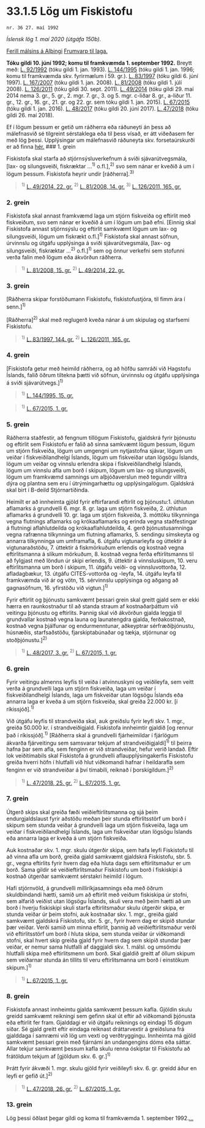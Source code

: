 # 33.1.5 Lög um Fiskistofu

`nr. 36 27. maí 1992`

_Íslensk lög 1. maí 2020 (útgáfa 150b)._

[Ferill málsins á Alþingi](https://www.althingi.is/thingstorf/thingmalalistar-eftir-thingum/ferill/?ltg=115&mnr=432)
[Frumvarp til laga.](https://www.althingi.is/altext/115/s/0690.html)

**Tóku gildi 10. júní 1992; komu til framkvæmda 1. september 1992.**
Breytt með:
[L. 92/1992](https://althingi.is/altext/stjt/1992.092.html) (tóku gildi 1. jan. 1993).
[L. 144/1995](https://althingi.is/altext/stjt/1995.144.html) (tóku gildi 1. jan. 1996; komu til framkvæmda skv. fyrirmælum í 59. gr.).
[L. 83/1997](https://althingi.is/altext/stjt/1997.083.html) (tóku gildi 6. júní 1997).
[L. 167/2007](https://althingi.is/altext/stjt/2007.167.html) (tóku gildi 1. jan. 2008).
[L. 81/2008](https://althingi.is/altext/stjt/2008.081.html) (tóku gildi 1. júlí 2008).
[L. 126/2011](https://althingi.is/altext/stjt/2011.126.html) (tóku gildi 30. sept. 2011).
[L. 49/2014](https://althingi.is/altext/stjt/2014.049.html) (tóku gildi 29. maí 2014 nema 3. gr., 5. gr., 2. mgr. 7. gr., 3. og 5. mgr. c-liðar 8. gr., a-liður 11. gr., 12. gr., 16. gr., 21. gr. og 22. gr. sem tóku gildi 1. jan. 2015).
[L. 67/2015](https://althingi.is/altext/stjt/2015.067.html) (tóku gildi 1. jan. 2016).
[L. 48/2017](https://althingi.is/altext/stjt/2017.048.html) (tóku gildi 20. júní 2017).
[L. 47/2018](https://althingi.is/altext/stjt/2018.047.html) (tóku gildi 26. maí 2018).

Ef í lögum þessum er getið um ráðherra eða ráðuneyti án þess að málefnasvið sé tilgreint sérstaklega eða til þess vísað, er átt viðeðasem fer með lög þessi. Upplýsingar um málefnasvið ráðuneyta skv. forsetaúrskurði er að finna [hér.](2018119.md) ### 1. grein

Fiskistofa skal starfa að stjórnsýsluverkefnum á sviði sjávarútvegsmála, [lax- og silungsveiði, fiskræktar …<sup>1)</sup> o.fl.],<sup>2)</sup> svo sem nánar er kveðið á um í lögum þessum. Fiskistofa heyrir undir [ráðherra].<sup>3)</sup> 

> <sup>1)</sup> [L. 49/2014, 22. gr.](https://althingi.is/altext/stjt/2014.049.html) <sup>2)</sup> [L. 81/2008, 14. gr.](https://althingi.is/altext/stjt/2008.081.html) <sup>3)</sup> [L. 126/2011, 165. gr.](https://althingi.is/altext/stjt/2011.126.html)

### 2. grein

Fiskistofa skal annast framkvæmd laga um stjórn fiskveiða og eftirlit með fiskveiðum, svo sem nánar er kveðið á um í lögum um það efni. [Einnig skal Fiskistofa annast stjórnsýslu og eftirlit samkvæmt lögum um lax- og silungsveiði, lögum um fiskrækt o.fl.]<sup>1)</sup> Fiskistofa skal annast söfnun, úrvinnslu og útgáfu upplýsinga á sviði sjávarútvegsmála, [lax- og silungsveiði, fiskræktar …<sup>2)</sup> o.fl.]<sup>1)</sup> sem og önnur verkefni sem stofunni verða falin með lögum eða ákvörðun ráðherra.

> <sup>1)</sup> [L. 81/2008, 15. gr.](https://althingi.is/altext/stjt/2008.081.html) <sup>2)</sup> [L. 49/2014, 22. gr.](https://althingi.is/altext/stjt/2014.049.html)

### 3. grein

[Ráðherra skipar forstöðumann Fiskistofu, fiskistofustjóra, til fimm ára í senn.]<sup>1)</sup> 

[Ráðherra]<sup>2)</sup> skal með reglugerð kveða nánar á um skipulag og starfsemi Fiskistofu.

> <sup>1)</sup> [L. 83/1997, 144. gr.](https://althingi.is/altext/stjt/1997.083.html) <sup>2)</sup> [L. 126/2011, 165. gr.](https://althingi.is/altext/stjt/2011.126.html)

### 4. grein

[Fiskistofa getur með heimild ráðherra, og að höfðu samráði við Hagstofu Íslands, falið öðrum tiltekna þætti við söfnun, úrvinnslu og útgáfu upplýsinga á sviði sjávarútvegs.]<sup>1)</sup> 

> <sup>1)</sup> [L. 144/1995, 15. gr.](https://althingi.is/altext/stjt/1995.144.html)

> <sup>1)</sup> [L. 67/2015, 1. gr.](https://althingi.is/altext/stjt/2015.067.html)

### 5. grein



Ráðherra staðfestir, að fengnum tillögum Fiskistofu, gjaldskrá fyrir þjónustu og eftirlit sem Fiskistofu er falið að sinna samkvæmt lögum þessum, lögum um stjórn fiskveiða, lögum um umgengni um nytjastofna sjávar, lögum um veiðar í fiskveiðilandhelgi Íslands, lögum um fiskveiðar utan lögsögu Íslands, lögum um veiðar og vinnslu erlendra skipa í fiskveiðilandhelgi Íslands, lögum um vinnslu afla um borð í skipum, lögum um lax- og silungsveiði, lögum um framkvæmd samnings um alþjóðaverslun með tegundir villtra dýra og plantna sem eru í útrýmingarhættu og upplýsingalögum. Gjaldskrá skal birt í B-deild Stjórnartíðinda.

Heimilt er að innheimta gjöld fyrir eftirfarandi eftirlit og þjónustu:1. úthlutun aflamarks á grundvelli 6. mgr. 8. gr. laga um stjórn fiskveiða,
2. úthlutun aflamarks á grundvelli 10. gr. laga um stjórn fiskveiða,
3. móttöku tilkynninga vegna flutnings aflamarks og krókaaflamarks og erinda vegna staðfestingar á flutningi aflahlutdeilda og krókaaflahlutdeilda,
4. gerð þjónustusamninga vegna rafrænna tilkynninga um flutning aflamarks,
5. sendingu símskeyta og annarra tilkynninga um umframafla,
6. útgáfu vigtunarleyfa og úttektir á vigtunaraðstöðu,
7. úttektir á fiskmörkuðum erlendis og kostnað vegna eftirlitsmanna á slíkum mörkuðum,
8. kostnað vegna ferða eftirlitsmanns til að fylgjast með löndun úr skipi erlendis,
9. úttektir á vinnsluskipum,
10. veru eftirlitsmanna um borð í skipum,
11. útgáfu veiði- og vinnsluvottorða,
12. afladagbækur,
13. útgáfu CITES-vottorða og -leyfa,
14. útgáfu leyfa til framkvæmda við ár og vötn,
15. sérvinnslu upplýsinga og aðgang að gagnasöfnum,
16. yfirstöðu við vigtun.]<sup>1)</sup> 

Fyrir eftirlit og þjónustu samkvæmt þessari grein skal greitt gjald sem er ekki hærra en raunkostnaður til að standa straum af kostnaðarþáttum við veitingu þjónustu og eftirlits. Þannig skal við ákvörðun gjalda leggja til grundvallar kostnað vegna launa og launatengdra gjalda, ferðakostnað, kostnað vegna þjálfunar og endurmenntunar, aðkeyptrar sérfræðiþjónustu, húsnæðis, starfsaðstöðu, fjarskiptabúnaðar og tækja, stjórnunar og stoðþjónustu.]<sup>2)</sup> 

> <sup>1)</sup> [L. 48/2017, 3. gr.](https://althingi.is/altext/stjt/2017.048.html) <sup>2)</sup> [L. 67/2015, 1. gr.](https://althingi.is/altext/stjt/2015.067.html)

### 6. grein



Fyrir veitingu almenns leyfis til veiða í atvinnuskyni og veiðileyfa, sem veitt verða á grundvelli laga um stjórn fiskveiða, laga um veiðar í fiskveiðilandhelgi Íslands, laga um fiskveiðar utan lögsögu Íslands eða annarra laga er kveða á um stjórn fiskveiða, skal greiða 22.000 kr. [í ríkissjóð].<sup>1)</sup> 

Við útgáfu leyfis til strandveiða skal, auk greiðslu fyrir leyfi skv. 1. mgr., greiða 50.000 kr. í strandveiðigjald. Fiskistofa innheimtir gjaldið [og rennur það í ríkissjóð].<sup>1)</sup> [Ráðherra skal á grundvelli fjárheimildar í fjárlögum ákvarða fjárveitingu sem samsvarar tekjum af strandveiðigjaldi]<sup>1)</sup> til þeirra hafna þar sem afla, sem fenginn er við strandveiðar, hefur verið landað. Eftir lok veiðitímabils skal Fiskistofa á grundvelli aflaupplýsingakerfis Fiskistofu greiða hverri höfn í hlutfalli við hlut viðkomandi hafnar í heildarafla sem fenginn er við strandveiðar á því tímabili, reiknað í þorskígildum.]<sup>2)</sup> 

> <sup>1)</sup> [L. 47/2018, 25. gr.](https://althingi.is/altext/stjt/2018.047.html) <sup>2)</sup> [L. 67/2015, 1. gr.](https://althingi.is/altext/stjt/2015.067.html)

### 7. grein



Útgerð skips skal greiða fæði veiðieftirlitsmanna og sjá þeim endurgjaldslaust fyrir aðstöðu meðan þeir stunda eftirlitsstörf um borð í skipum sem stunda veiðar á grundvelli laga um stjórn fiskveiða, laga um veiðar í fiskveiðilandhelgi Íslands, laga um fiskveiðar utan lögsögu Íslands eða annarra laga er kveða á um stjórn fiskveiða.

Auk kostnaðar skv. 1. mgr. skulu útgerðir skipa, sem hafa leyfi Fiskistofu til að vinna afla um borð, greiða gjald samkvæmt gjaldskrá Fiskistofu, sbr. 5. gr., vegna eftirlits fyrir hvern dag eða hluta dags sem eftirlitsmaður er um borð. Sama gildir sé veiðieftirlitsmaður Fiskistofu um borð í fiskiskipi á kostnað útgerðar samkvæmt sérstakri heimild í lögum.

Hafi stjórnvöld, á grundvelli milliríkjasamnings eða með öðrum skuldbindandi hætti, samið um að eftirlit með veiðum fiskiskipa úr stofni, sem alfarið veiðist utan lögsögu Íslands, skuli vera með þeim hætti að um borð í hverju fiskiskipi skuli starfa eftirlitsmaður skulu útgerðir skipa, er stunda veiðar úr þeim stofni, auk kostnaðar skv. 1. mgr., greiða gjald samkvæmt gjaldskrá Fiskistofu, sbr. 5. gr., fyrir hvern dag er skipið stundar þær veiðar. Verði samið um minna eftirlit, þannig að veiðieftirlitsmaður verði við eftirlitsstörf um borð í hluta skipa, sem stunda veiðar úr viðkomandi stofni, skal hvert skip greiða gjald fyrir hvern dag sem skipið stundar þær veiðar, er nemur sama hlutfalli af daggjaldi skv. 1. málsl. og umsömdu hlutfalli skipa með eftirlitsmenn um borð. Skal gjaldið greitt af öllum skipum sem veiðarnar stunda án tillits til veru eftirlitsmanna um borð í einstökum skipum.]<sup>1)</sup> 

> <sup>1)</sup> [L. 67/2015, 1. gr.](https://althingi.is/altext/stjt/2015.067.html)

### 8. grein



Fiskistofa annast innheimtu gjalda samkvæmt þessum kafla. Gjöldin skulu greidd samkvæmt reikningi sem gefinn skal út eftir að viðkomandi þjónusta eða eftirlit fer fram. Gjalddagi er við útgáfu reiknings og eindagi 15 dögum síðar. Sé gjald greitt eftir eindaga reiknast dráttarvextir á greiðsluna frá gjalddaga í samræmi við lög um vexti og verðtryggingu. Innheimta má gjöld samkvæmt þessari grein með fjárnámi án undangengins dóms eða sáttar. Allar tekjur samkvæmt þessum kafla skulu renna óskiptar til Fiskistofu að frátöldum tekjum af [gjöldum skv. 6. gr.]<sup>1)</sup> 

Þrátt fyrir ákvæði 1. mgr. skulu gjöld fyrir veiðileyfi skv. 6. gr. greidd áður en leyfi er gefið út.]<sup>2)</sup> 

> <sup>1)</sup> [L. 47/2018, 26. gr.](https://althingi.is/altext/stjt/2018.047.html) <sup>2)</sup> [L. 67/2015, 1. gr.](https://althingi.is/altext/stjt/2015.067.html)

### 13. grein

Lög þessi öðlast þegar gildi og koma til framkvæmda 1. september 1992.[…](https://www.althingi.is/lagasafn/leidbeiningar/)
